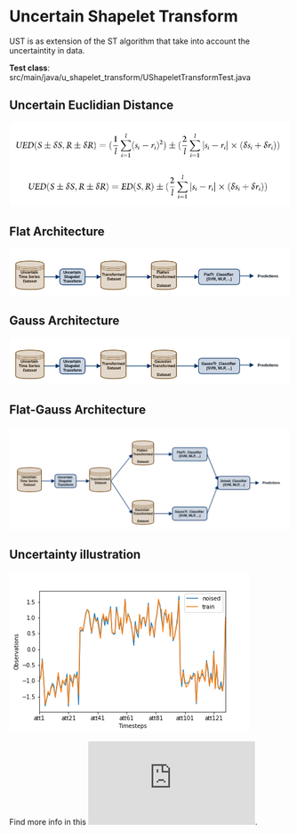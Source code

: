 # Uncertain Shapelet Transform

UST is as extension of the ST algorithm that take into account the uncertaintity in data.

**Test class**: src/main/java/u_shapelet_transform/UShapeletTransformTest.java

## Uncertain Euclidian Distance
![Uncertain Euclidean Distance](https://github.com/frankl1/Uncertain-Shapelet-Transform/blob/master/ued.PNG)

## Flat Architecture
![Flat architecture](https://github.com/frankl1/Uncertain-Shapelet-Transform/blob/master/ust-flat-architecture.png)

## Gauss Architecture
![Gauss architecture](https://github.com/frankl1/Uncertain-Shapelet-Transform/blob/master/ust-gauss-architecture.png)

## Flat-Gauss  Architecture
![Flat-Gauss architecture](https://github.com/frankl1/Uncertain-Shapelet-Transform/blob/master/ust-flat-gauss-architecture.png)

## Uncertainty illustration
![noise illustration](https://github.com/frankl1/Uncertain-Shapelet-Transform/blob/master/CBF-noised.png)




Find more info in this ![report](https://github.com/frankl1/Uncertain-Shapelet-Transform/blob/master/rapport-stage.pdf).
